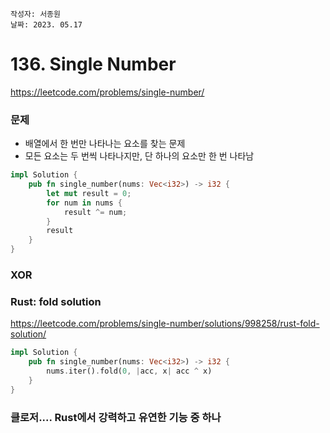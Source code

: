 ```
작성자: 서종원
날짜: 2023. 05.17
```

# 136. Single Number

https://leetcode.com/problems/single-number/


### 문제

- 배열에서 한 번만 나타나는 요소를 찾는 문제
- 모든 요소는 두 번씩 나타나지만, 단 하나의 요소만 한 번 나타남

```rust
impl Solution {
    pub fn single_number(nums: Vec<i32>) -> i32 {
        let mut result = 0;
        for num in nums {
            result ^= num;
        }
        result
    }
}
```

### XOR


### Rust: fold solution

https://leetcode.com/problems/single-number/solutions/998258/rust-fold-solution/

```rust
impl Solution {
    pub fn single_number(nums: Vec<i32>) -> i32 {
        nums.iter().fold(0, |acc, x| acc ^ x)
    }
}
```

### 클로저.... Rust에서 강력하고 유연한 기능 중 하나
